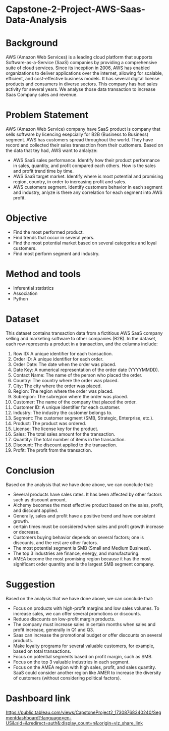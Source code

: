 # Capstone-2-Project-AWS-Saas-Data-Analysis

# Background

AWS (Amazon Web Services) is a leading cloud platform that supports Software-as-a-Service (SaaS) companies by providing a comprehensive suite of cloud services. Since its inception in 2006, AWS has enabled organizations to deliver applications over the internet, allowing for scalable, efficient, and cost-effective business models. It has several digital license products and consumers in diverse sectors. This company has had sales activity for several years. We analyse those data transaction to increase Saas Company sales and revenue.

# Problem Statement

AWS (Amazon Web Service) company have SaaS product is company that sells software by licencing esepcially for B2B (Business to Business) segment. AWS has customers spread throughout the world. They have record and collected their sales transaction from their cudtomers. Based on the data that tey had, AWS want to anlalyze:

* AWS SaaS sales performance. Identify how their product performance in sales, quantity, and profit compared each others. How is the sales and profit trend time by time.
* AWS SaaS target market. Identify where is most potential and promising region, country, in order to increasing profit and sales.
* AWS customers segment. Identify customers behavior in each segment and industry, anlyze is there any correlation for each segment into AWS profit.

# Objective

- Find the most performed product.
- Find trends that occur in several years.
- Find the most potential market based on several categories and loyal customers.
- Find most perform segment and industry.

# Method and tools

- Inferential statistics
- Association
- Python


# Dataset

This dataset contains transaction data from a fictitious AWS SaaS company selling and marketing software to other companies (B2B). In the dataset, each row represents a product in a transaction, and the columns include:

1. Row ID: A unique identifier for each transaction.
2. Order ID: A unique identifier for each order.
3. Order Date: The date when the order was placed.
4. Date Key: A numerical representation of the order date (YYYYMMDD).
5. Contact Name: The name of the person who placed the order.
6. Country: The country where the order was placed.
7. City: The city where the order was placed.
8. Region: The region where the order was placed.
9. Subregion: The subregion where the order was placed.
10. Customer: The name of the company that placed the order.
11. Customer ID: A unique identifier for each customer.
12. Industry: The industry the customer belongs to.
13. Segment: The customer segment (SMB, Strategic, Enterprise, etc.).
14. Product: The product was ordered.
15. License: The license key for the product.
16. Sales: The total sales amount for the transaction.
17. Quantity: The total number of items in the transaction.
18. Discount: The discount applied to the transaction.
19. Profit: The profit from the transaction.

# Conclusion
Based on the analysis that we have done above, we can conclude that:
* Several products have sales rates. It has been affected by other factors such as discount amount. 
* Alchemy becomes the most effective product based on the sales, profit, and discount applied.
* Generally, sales and profit have a positive trend and have consistent growth.
* certain times must be considered when sales and profit growth increase or decrease.
* Customers buying behavior depends on several factors; one is discounts, and the rest are other factors.
* The most potential segment is SMB (Small and Medium Business).
* The top 3 industries are finance, energy, and manufacturing.
* AMEA become the most promising region because it has the most significant order quantity and is the largest SMB segment company.

# Suggestion

Based on the analysis that we have done above, we can conclude that:
* Focus on products with high-profit margins and low sales volumes. To increase sales, we can offer several promotions or discounts.
* Reduce discounts on low-profit margin products.
* The company must increase sales in certain months when sales and profit increase, generally in Q1 and Q3. 
* Saas can increase the promotional budget or offer discounts on several products.
* Make loyalty programs for several valuable customers, for example, based on total transactions.
* Focus on potential segments based on profit margin, such as SMB.
* Focus on the top 3 valuable industries in each segment.
* Focus on the AMEA region with high sales, profit, and sales quantity. SaaS could consider another region like AMER to increase the diversity of customers (without considering political factors).

# Dashboard link
https://public.tableau.com/views/CapstoneProject2_17308768340240/Segmentdashboard?:language=en-US&:sid=&:redirect=auth&:display_count=n&:origin=viz_share_link


  
